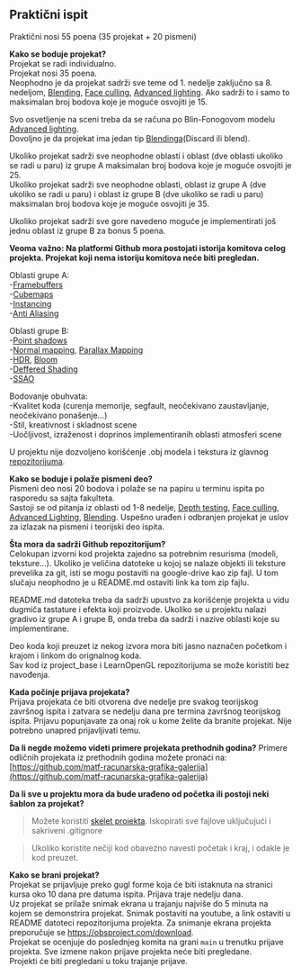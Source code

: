 ## Praktični ispit

Praktični nosi 55 poena (35 projekat + 20 pismeni)

**Kako se boduje projekat?**  
Projekat se radi individualno.  
Projekat nosi 35 poena.  
Neophodno je da projekat sadrži sve teme od 1. nedelje zaključno sa 8. nedeljom, [Blending](https://learnopengl.com/Advanced-OpenGL/Blending), [Face culling](https://learnopengl.com/Advanced-OpenGL/Face-culling), [Advanced lighting](https://learnopengl.com/Advanced-Lighting/Advanced-Lighting). Ako sadrži to i samo to maksimalan broj bodova koje je moguće osvojiti je 15.  

Svo osvetljenje na sceni treba da se računa po Blin-Fonogovom modelu [Advanced lighting](https://learnopengl.com/Advanced-Lighting/Advanced-Lighting).  
Dovoljno je da projekat ima jedan tip [Blendinga](https://learnopengl.com/Advanced-OpenGL/Blending)(Discard ili blend).  

Ukoliko projekat sadrži sve neophodne oblasti i oblast (dve oblasti ukoliko se radi u paru) iz grupe A maksimalan broj bodova koje je moguće osvojiti je 25.    
Ukoliko projekat sadrži sve neophodne oblasti, oblast iz grupe A (dve ukoliko se radi u paru) i oblast iz grupe B (dve ukoliko se radi u paru) maksimalan broj bodova koje je moguće osvojiti je 35.  

Ukoliko projekat sadrži sve gore navedeno moguće je implementirati još jednu oblast iz grupe B za bonus 5 poena.

**Veoma važno: Na platformi Github mora postojati istorija komitova celog projekta. Projekat koji nema istoriju komitova neće biti pregledan.**  

Oblasti grupe A:  
-[Framebuffers](https://learnopengl.com/Advanced-OpenGL/Framebuffers)  
-[Cubemaps](https://learnopengl.com/Advanced-OpenGL/Cubemaps)  
-[Instancing](https://learnopengl.com/Advanced-OpenGL/Instancing)  
-[Anti Aliasing](https://learnopengl.com/Advanced-OpenGL/Anti-Aliasing)  

Oblasti grupe B:  
-[Point shadows](https://learnopengl.com/Advanced-Lighting/Shadows/Point-Shadows)  
-[Normal mapping](https://learnopengl.com/Advanced-Lighting/Normal-Mapping), [Parallax Mapping](https://learnopengl.com/Advanced-Lighting/Parallax-Mapping)  
-[HDR](https://learnopengl.com/Advanced-Lighting/HDR), [Bloom](https://learnopengl.com/Advanced-Lighting/Bloom)  
-[Deffered Shading](https://learnopengl.com/Advanced-Lighting/Deferred-Shading)  
-[SSAO](https://learnopengl.com/Advanced-Lighting/SSAO)

Bodovanje obuhvata:  
-Kvalitet koda (curenja memorije, segfault, neočekivano zaustavljanje, neočekivano ponašenje...)  
-Stil, kreativnost i skladnost scene  
-Uočljivost, izraženost i doprinos implementiranih oblasti atmosferi scene   

U projektu nije dozvoljeno korišćenje .obj modela i tekstura iz glavnog [repozitorijuma](https://github.com/matf-racunarska-grafika/LearnOpenGL).

**Kako se boduje i polaže pismeni deo?**  
Pismeni deo nosi 20 bodova i polaže se na papiru u terminu ispita po rasporedu sa sajta fakulteta.   
Sastoji se od pitanja iz oblasti od 1-8 nedelje, [Depth testing](https://learnopengl.com/Advanced-OpenGL/Depth-testing), [Face culling](https://learnopengl.com/Advanced-OpenGL/Face-culling), [Advanced Lighting](https://learnopengl.com/Advanced-OpenGL/Anti-Aliasing), [Blending](https://learnopengl.com/Advanced-OpenGL/Blending).  Uspešno urađen i odbranjen projekat je uslov za izlazak na pismeni i teorijski deo ispita.

**Šta mora da sadrži Github repozitorijum?**  
Celokupan izvorni kod projekta zajedno sa potrebnim resurisma (modeli, teksture...). Ukoliko je veličina datoteke u kojoj se nalaze objekti ili teksture prevelika za git, isti se mogu postaviti na google-drive kao zip fajl. U tom slučaju neophodno je u README.md ostaviti link ka tom zip fajlu.

README.md datoteka treba da sadrži upustvo za korišćenje projekta u vidu dugmića tastature i efekta koji proizvode. Ukoliko se u projektu nalazi gradivo iz grupe A i grupe B, onda treba da sadrži i nazive oblasti koje su implementirane.

Deo koda koji preuzet iz nekog izvora mora biti jasno naznačen početkom i krajom i linkom do orignalnog koda.  
Sav kod iz project_base i LearnOpenGL repozitorijuma se može koristiti bez navođenja.  

**Kada počinje prijava projekata?**  
Prijava projekata će biti otvorena dve nedelje pre svakog teorijskog završnog ispita i zatvara se nedelju dana pre termina završnog teorijskog ispita. Prijavu popunjavate za onaj rok u kome želite da branite projekat. Nije potrebno unapred prijavljivati temu.

**Da li negde možemo videti primere projekata prethodnih godina?**
Primere odličnih projekata iz prethodnih godina možete pronaći na: [https://github.com/matf-racunarska-grafika-galerija](https://github.com/matf-racunarska-grafika-galerija)

**Da li sve u projektu mora da bude urađeno od početka ili postoji neki šablon za projekat?**

> Možete koristiti [skelet projekta](https://github.com/matf-racunarska-grafika/project_base). Iskopirati sve fajlove uključujući i sakriveni .gitignore

> Ukoliko koristite nečiji kod obavezno navesti početak i kraj, i odakle je kod preuzet. 

**Kako se brani projekat?**  
Projekat se prijavljuje preko gugl forme koja će biti istaknuta na stranici kursa oko 10 dana pre datuma ispita. Prijava traje nedelju dana.  
Uz projekat se prilaže snimak ekrana u trajanju najviše do 5 minuta na kojem se demonstrira projekat. Snimak postaviti na youtube, a link ostaviti u README datoteci repozitorijuma projekta. Za snimanje ekrana projekta preporučuje se https://obsproject.com/download.  
Projekat se ocenjuje do poslednjeg komita na grani `main` u trenutku prijave projekta. Sve izmene nakon prijave projekta  neće biti pregledane.  
Projekti će biti pregledani u toku trajanje prijave.  
